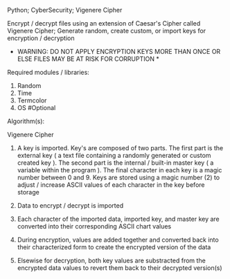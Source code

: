 Python; CyberSecurity; Vigenere Cipher

Encrypt / decrypt files using an extension of Caesar's Cipher called Vigenere Cipher; Generate random, create custom, or import keys for encryption / decryption

* WARNING: DO NOT APPLY ENCRYPTION KEYS MORE THAN ONCE OR ELSE FILES MAY BE AT RISK FOR CORRUPTION *

Required modules / libraries:
1. Random
2. Time
3. Termcolor
4. OS #Optional

Algorithm(s):

Vigenere Cipher

1. A key is imported. Key's are composed of two parts. The first part is the external key ( a text file containing a randomly generated or custom created key ). The second part is the internal / built-in master key ( a variable within the program ). The final character in each key is a magic number between 0 and 9. Keys are stored using a magic number (2) to adjust / increase ASCII values of each character in the key before storage


2. Data to encrypt / decrypt is imported
3. Each character of the imported data, imported key, and master key are converted into their corresponding ASCII chart values
4. During encryption, values are added together and converted back into their characterized form to create the encrypted version of the data
5. Elsewise for decryption, both key values are substracted from the encrypted data values to revert them back to their decrypted version(s)
